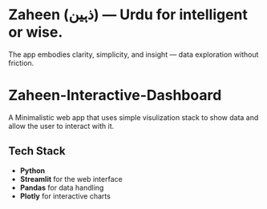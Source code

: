 # Zaheen (ذہین) — Urdu for intelligent or wise.
The app embodies clarity, simplicity, and insight — data exploration without friction.
# Zaheen-Interactive-Dashboard
A Minimalistic web app that uses simple visulization stack to show data and allow the user to interact with it. 

## Tech Stack

- **Python**
- **Streamlit** for the web interface  
- **Pandas** for data handling  
- **Plotly** for interactive charts  
